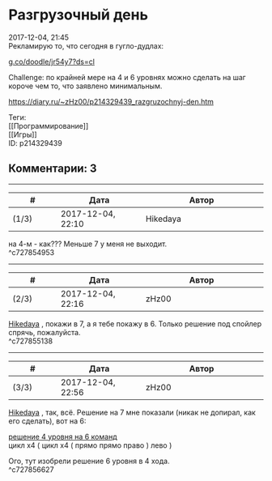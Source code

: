 Разгрузочный день
=================

  
2017-12-04, 21:45  
 Рекламирую то, что сегодня в гугло-дудлах:   
   
  [g.co/doodle/jr54y7?ds=cl](https://g.co/doodle/jr54y7?ds=cl)    
   
 Challenge: по крайней мере на 4 и 6 уровнях можно сделать на шаг короче чем то, что заявлено минимальным.   
  
<https://diary.ru/~zHz00/p214329439_razgruzochnyj-den.htm>  
  
Теги:  
[[Программирование]]  
[[Игры]]  
ID: p214329439  


Комментарии: 3
--------------

  


---



|         #         |              Дата              |                     Автор                     |           ID           |
| --- | --- | --- | --- |
| (1/3) | 2017-12-04, 22:10 | Hikedaya | c727854953 |

  
 на 4-м - как??? Меньше 7 у меня не выходит.   
 ^c727854953

---



|         #         |              Дата              |                     Автор                     |           ID           |
| --- | --- | --- | --- |
| (2/3) | 2017-12-04, 22:16 | zHz00 | c727855138 |

  
  [Hikedaya](http://hikedaya.diary.ru "Записная книжка")  , покажи в 7, а я тебе покажу в 6. Только решение под спойлер спрячь, пожалуйста.   
 ^c727855138

---



|         #         |              Дата              |                     Автор                     |           ID           |
| --- | --- | --- | --- |
| (3/3) | 2017-12-04, 22:56 | zHz00 | c727856627 |

  
  [Hikedaya](http://hikedaya.diary.ru "Записная книжка")  , так, всё. Решение на 7 мне показали (никак не допирал, как его сделать), вот на 6:   
   
  [решение 4 уровня на 6 команд](https://zHz00.diary.ru/p214329439.htm?index=1#linkmore214329439m1)      
 цикл x4 ( цикл x4 ( прямо прямо право ) лево )   
     
   
 Ого, тут изобрели решение 6 уровня в 4 хода.   
 ^c727856627